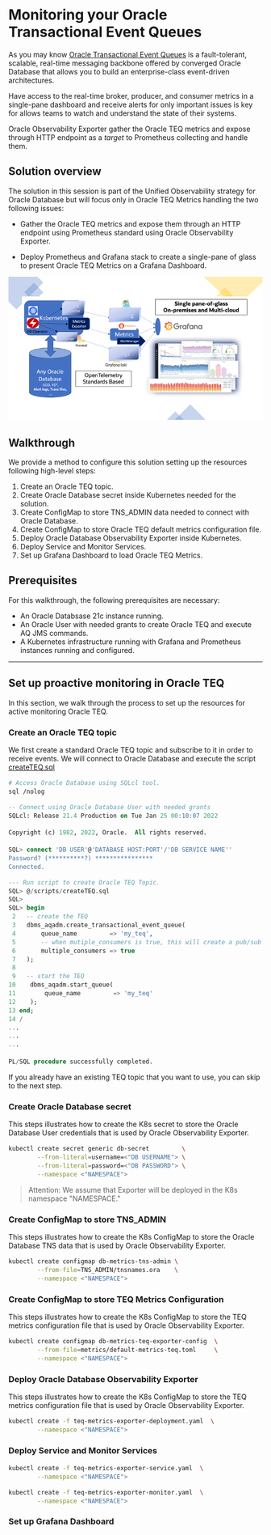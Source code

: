 # Monitoring your Oracle Transactional Event Queues

As you may know [Oracle Transactional Event Queues](https://docs.oracle.com/en/database/oracle/oracle-database/21/adque/index.html) is a fault-tolerant, scalable, real-time messaging backbone offered by converged Oracle Database that allows you to build an enterprise-class event-driven architectures. 

Have access to the real-time broker, producer, and consumer metrics in a single-pane dashboard and receive alerts for only important issues is key for allows teams to watch and understand the state of their systems.

Oracle Observability Exporter gather the Oracle TEQ metrics and expose through HTTP endpoint as a _target_ to Prometheus collecting and handle them.

## Solution overview

The solution in this session is part of the Unified Observability strategy for Oracle Database but will focus only in Oracle TEQ Metrics handling the two following issues:

- Gather the Oracle TEQ metrics and expose them through an HTTP endpoint using Prometheus standard using Oracle Observability Exporter.

- Deploy Prometheus and Grafana stack to create a single-pane of glass to present Oracle TEQ Metrics on a Grafana Dashboard.

![Solution overview for Metrics](images/unified-observability-metrics.png " ")

## Walkthrough

We provide a method to configure this solution setting up the resources following high-level steps:

1. Create an Oracle TEQ topic.
2. Create Oracle Database secret inside Kubernetes needed for the solution.
3. Create ConfigMap to store TNS_ADMIN data needed to connect with Oracle Database.
4. Create ConfigMap to store Oracle TEQ default metrics configuration file.
5. Deploy Oracle Database Observability Exporter inside Kubernetes.
6. Deploy Service and Monitor Services.
7. Set up Grafana Dashboard to load Oracle TEQ Metrics.

## Prerequisites

For this walkthrough, the following prerequisites are necessary:

- An Oracle Databsase 21c instance running.
- An Oracle User with needed grants to create Oracle TEQ and execute AQ JMS commands.
- A Kubernetes infrastructure running with Grafana and Prometheus instances running and configured.

---

## Set up proactive monitoring in Oracle TEQ

In this section, we walk through the process to set up the resources for active monitoring Oracle TEQ.

### Create an Oracle TEQ topic

We first create a standard Oracle TEQ topic and subscribe to it in order to receive events. We will connect to Oracle Database and execute the script [createTEQ.sql](scripts/createTEQ.sql)

```bash
# Access Oracle Database using SQLcl tool.
sql /nolog
```

```sql
-- Connect using Oracle Database User with needed grants
SQLcl: Release 21.4 Production on Tue Jan 25 00:10:07 2022

Copyright (c) 1982, 2022, Oracle.  All rights reserved.

SQL> connect 'DB USER'@'DATABASE HOST:PORT'/'DB SERVICE NAME''
Password? (**********?) ****************
Connected.
```

```sql
--- Run script to create Oracle TEQ Topic.
SQL> @/scripts/createTEQ.sql
SQL>
SQL> begin
 2   -- create the TEQ
 3   dbms_aqadm.create_transactional_event_queue(
 4       queue_name         => 'my_teq',
 5       -- when mutiple_consumers is true, this will create a pub/sub "topic" - the default is false
 6       multiple_consumers => true
 7   );
 8   
 9   -- start the TEQ
10    dbms_aqadm.start_queue(
11        queue_name         => 'my_teq'
12    ); 
13 end;
14 /
...
...
...

PL/SQL procedure successfully completed.
```

If you already have an existing TEQ topic that you want to use, you can skip to the next step.

### Create Oracle Database secret

This steps illustrates how to create the K8s secret to store the Oracle Database User credentials that is used by Oracle Observability Exporter.

```bash
kubectl create secret generic db-secret         \
        --from-literal=username=<"DB USERNAME"> \
        --from-literal=password=<"DB PASSWORD"> \
        --namespace <"NAMESPACE">
```

> Attention: We assume that Exporter will be deployed in the K8s namespace "NAMESPACE."

### Create ConfigMap to store TNS_ADMIN

This steps illustrates how to create the K8s ConfigMap to store the Oracle Database TNS data that is used by Oracle Observability Exporter.

```bash
kubectl create configmap db-metrics-tns-admin \
        --from-file=TNS_ADMIN/tnsnames.ora    \
        --namespace <"NAMESPACE">
```

### Create ConfigMap to store TEQ Metrics Configuration

This steps illustrates how to create the K8s ConfigMap to store the TEQ metrics configuration file that is used by Oracle Observability Exporter.

```bash
kubectl create configmap db-metrics-teq-exporter-config  \
        --from-file=metrics/default-metrics-teq.toml     \
        --namespace <"NAMESPACE">
```

### Deploy Oracle Database Observability Exporter

This steps illustrates how to create the K8s ConfigMap to store the TEQ metrics configuration file that is used by Oracle Observability Exporter.

```bash
kubectl create -f teq-metrics-exporter-deployment.yaml  \
        --namespace <"NAMESPACE">
```

### Deploy Service and Monitor Services

```bash
kubectl create -f teq-metrics-exporter-service.yaml  \
        --namespace <"NAMESPACE">
```

```bash
kubectl create -f teq-metrics-exporter-monitor.yaml  \
        --namespace <"NAMESPACE">
```

### Set up Grafana Dashboard

